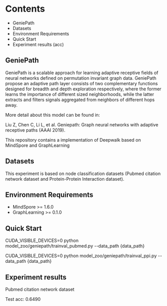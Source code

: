 # Contents

- GeniePath
- Datasets
- Environment Requirements
- Quick Start
- Experiment results (acc)

## GeniePath

GeniePath is a scalable approach for learning adaptive receptive fields of neural networks defined on permutation invariant graph data. GeniePath propose an adaptive path layer consists of two complementary functions designed for breadth and depth exploration respectively, where the former learns the importance of different sized neighborhoods, while the latter extracts and filters signals aggregated from neighbors of different hops away.

More detail about this model can be found in:

Liu Z, Chen C, Li L, et al. Geniepath: Graph neural networks with adaptive receptive paths (AAAI 2019).

This repository contains a implementation of Deepwalk based on MindSpore and GraphLearning

## Datasets

This experiment is based on node classification datasets (Pubmed citation network dataset and Protein-Protein Interaction dataset).

## Environment Requirements

- MindSpore >= 1.6.0
- GraphLearning >= 0.1.0

## Quick Start

CUDA_VISIBLE_DEVICES=0 python model_zoo/geniepath/trainval_pubmed.py --data_path  {data_path}

CUDA_VISIBLE_DEVICES=0 python model_zoo/geniepath/trainval_ppi.py --data_path  {data_path}

## Experiment results

Pubmed citation network dataset

Test acc: 0.6490